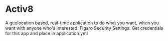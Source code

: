 # Activ8
A geolocation based, real-time application to do what you want, when you want with anyone who's interested.
Figaro Security Settings:
Get credentials for this app and place in application.yml

